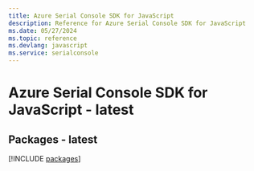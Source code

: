 ```yaml
---
title: Azure Serial Console SDK for JavaScript
description: Reference for Azure Serial Console SDK for JavaScript
ms.date: 05/27/2024
ms.topic: reference
ms.devlang: javascript
ms.service: serialconsole
---
```

# Azure Serial Console SDK for JavaScript - latest
## Packages - latest
[!INCLUDE [packages](serial-console-index.md)]